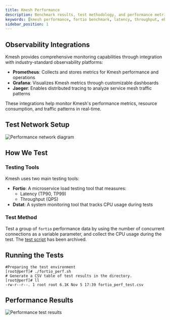 ```yaml
---
title: Kmesh Performance
description: Benchmark results, test methodology, and performance metrics for Kmesh eBPF data plane.
keywords: [kmesh performance, fortio benchmark, latency, throughput, ebpf, observability]
sidebar_position: 1
---
```


## Observability Integrations

Kmesh provides comprehensive monitoring capabilities through integration with industry-standard observability platforms:

- **Prometheus**: Collects and stores metrics for Kmesh performance and operations
- **Grafana**: Visualizes Kmesh metrics through customizable dashboards
- **Jaeger**: Enables distributed tracing to analyze service mesh traffic patterns

These integrations help monitor Kmesh's performance metrics, resource consumption, and traffic patterns in real-time.

## Test Network Setup

![Performance network diagram](./images/perf_network.png)

## How We Test

### Testing Tools

Kmesh uses two main testing tools:

- **Fortio**: A microservice load testing tool that measures:
  - Latency (TP90, TP99)
  - Throughput (QPS)
- **Dstat**: A system monitoring tool that tracks CPU usage during tests

### Test Method

Test a group of `fortio` performance data by using the number of concurrent connections as a variable parameter, and collect the CPU usage during the test. The [test script](https://github.com/kmesh-net/kmesh/tree/main/test/performance) has been archived.

## Running the Tests

```shell
#Preparing the test environment
[root@perf]# ./fortio_perf.sh
# Generate a CSV table of test results in the directory.
[root@perf]# ll
-rw-r--r--. 1 root root 6.1K Nov 5 17:39 fortio_perf_test.csv
```

## Performance Results

![Performance test results](./images/fortio_performance_test.png)
